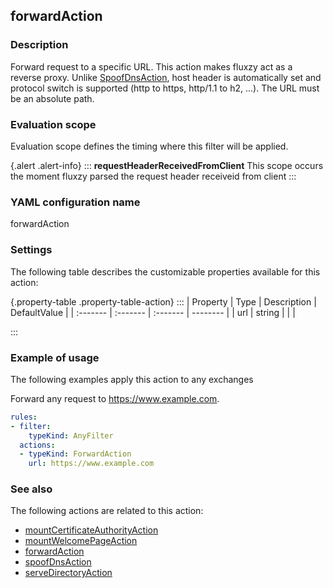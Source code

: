 ## forwardAction

### Description

Forward request to a specific URL. This action makes fluxzy act as a reverse proxy. Unlike [SpoofDnsAction](https://www.fluxzy.io/rule/item/spoofDnsAction), host header is automatically set and protocol switch is supported (http to https, http/1.1 to h2, ...). The URL must be an absolute path.

### Evaluation scope

Evaluation scope defines the timing where this filter will be applied. 

{.alert .alert-info}
:::
**requestHeaderReceivedFromClient** This scope occurs the moment fluxzy parsed the request header receiveid from client
:::

### YAML configuration name

forwardAction

### Settings

The following table describes the customizable properties available for this action: 

{.property-table .property-table-action}
:::
| Property | Type | Description | DefaultValue |
| :------- | :------- | :------- | -------- |
| url | string |  |  |

:::
### Example of usage

The following examples apply this action to any exchanges

Forward any request to https://www.example.com.

```yaml
rules:
- filter:
    typeKind: AnyFilter
  actions:
  - typeKind: ForwardAction
    url: https://www.example.com
```



### See also

The following actions are related to this action: 

 - [mountCertificateAuthorityAction](mountCertificateAuthorityAction)
 - [mountWelcomePageAction](mountWelcomePageAction)
 - [forwardAction](forwardAction)
 - [spoofDnsAction](spoofDnsAction)
 - [serveDirectoryAction](serveDirectoryAction)

